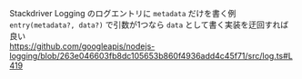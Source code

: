 Stackdriver Logging のログエントリに `metadata` だけを書く例  
`entry(metadata?, data?)` で引数が1つなら `data` として書く実装を迂回すれば良い  
https://github.com/googleapis/nodejs-logging/blob/263e046603fb8dc105653b860f4936add4c45f71/src/log.ts#L419
